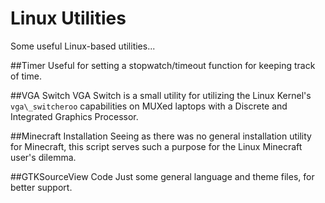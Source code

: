Linux Utilities
===============

Some useful Linux-based utilities...

##Timer
Useful for setting a stopwatch/timeout function for keeping track of time.

##VGA Switch
VGA Switch is a small utility for utilizing the Linux Kernel's `vga\_switcheroo` capabilities on MUXed laptops with a Discrete and Integrated Graphics Processor. 

##Minecraft Installation
Seeing as there was no general installation utility for Minecraft, this script serves such a purpose for the Linux Minecraft user's dilemma.

##GTKSourceView Code
Just some general language and theme files, for better support.

